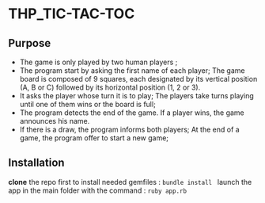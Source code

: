 # THP_TIC-TAC-TOC

## Purpose
* The game is only played by two human players ; 
* The program start by asking the first name of each player; The game board is composed of 9 squares, each designated by its vertical position (A, B or C) followed by its horizontal position (1, 2 or 3). 
* It asks the player whose turn it is to play; The players take turns playing until one of them wins or the board is full; 
* The program detects the end of the game. If a player wins, the game announces his name. 
* If there is a draw, the program informs both players; At the end of a game, the program offer to start a new game; 

## Installation
**clone** the repo first
to install needed gemfiles :
```bundle install ```
launch the app in the main folder with the command :
```ruby app.rb```